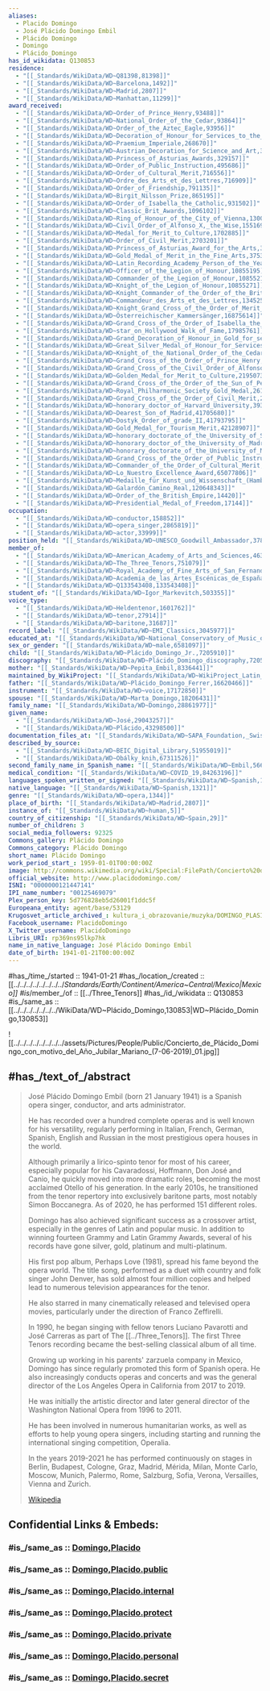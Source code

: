 ```yaml
---
aliases:
  - Placido Domingo
  - José Plácido Domingo Embil
  - Plácido Domingo
  - Domingo
  - Plácido_Domingo
has_id_wikidata: Q130853
residence:
  - "[[_Standards/WikiData/WD~Q81398,81398]]"
  - "[[_Standards/WikiData/WD~Barcelona,1492]]"
  - "[[_Standards/WikiData/WD~Madrid,2807]]"
  - "[[_Standards/WikiData/WD~Manhattan,11299]]"
award_received:
  - "[[_Standards/WikiData/WD~Order_of_Prince_Henry,93488]]"
  - "[[_Standards/WikiData/WD~National_Order_of_the_Cedar,93864]]"
  - "[[_Standards/WikiData/WD~Order_of_the_Aztec_Eagle,93956]]"
  - "[[_Standards/WikiData/WD~Decoration_of_Honour_for_Services_to_the_Republic_of_Austria,94044]]"
  - "[[_Standards/WikiData/WD~Praemium_Imperiale,268670]]"
  - "[[_Standards/WikiData/WD~Austrian_Decoration_for_Science_and_Art,306590]]"
  - "[[_Standards/WikiData/WD~Princess_of_Asturias_Awards,329157]]"
  - "[[_Standards/WikiData/WD~Order_of_Public_Instruction,495686]]"
  - "[[_Standards/WikiData/WD~Order_of_Cultural_Merit,716556]]"
  - "[[_Standards/WikiData/WD~Ordre_des_Arts_et_des_Lettres,716909]]"
  - "[[_Standards/WikiData/WD~Order_of_Friendship,791135]]"
  - "[[_Standards/WikiData/WD~Birgit_Nilsson_Prize,865195]]"
  - "[[_Standards/WikiData/WD~Order_of_Isabella_the_Catholic,931502]]"
  - "[[_Standards/WikiData/WD~Classic_Brit_Awards,1096102]]"
  - "[[_Standards/WikiData/WD~Ring_of_Honour_of_the_City_of_Vienna,1300543]]"
  - "[[_Standards/WikiData/WD~Civil_Order_of_Alfonso_X,_the_Wise,1551695]]"
  - "[[_Standards/WikiData/WD~Medal_for_Merit_to_Culture,1702885]]"
  - "[[_Standards/WikiData/WD~Order_of_Civil_Merit,2703201]]"
  - "[[_Standards/WikiData/WD~Princess_of_Asturias_Award_for_the_Arts,3319305]]"
  - "[[_Standards/WikiData/WD~Gold_Medal_of_Merit_in_the_Fine_Arts,3753203]]"
  - "[[_Standards/WikiData/WD~Latin_Recording_Academy_Person_of_the_Year,6496471]]"
  - "[[_Standards/WikiData/WD~Officer_of_the_Legion_of_Honour,10855195]]"
  - "[[_Standards/WikiData/WD~Commander_of_the_Legion_of_Honour,10855212]]"
  - "[[_Standards/WikiData/WD~Knight_of_the_Legion_of_Honour,10855271]]"
  - "[[_Standards/WikiData/WD~Knight_Commander_of_the_Order_of_the_British_Empire,12201445]]"
  - "[[_Standards/WikiData/WD~Commandeur_des_Arts_et_des_Lettres,13452531]]"
  - "[[_Standards/WikiData/WD~Knight_Grand_Cross_of_the_Order_of_Merit_of_the_Italian_Republic,14539974]]"
  - "[[_Standards/WikiData/WD~Österreichischer_Kammersänger,16875614]]"
  - "[[_Standards/WikiData/WD~Grand_Cross_of_the_Order_of_Isabella_the_Catholic,17365974]]"
  - "[[_Standards/WikiData/WD~star_on_Hollywood_Walk_of_Fame,17985761]]"
  - "[[_Standards/WikiData/WD~Grand_Decoration_of_Honour_in_Gold_for_services_to_the_State_of_Vienna,18507211]]"
  - "[[_Standards/WikiData/WD~Great_Silver_Medal_of_Honour_for_Services_to_the_Republic_of_Austria,18591931]]"
  - "[[_Standards/WikiData/WD~Knight_of_the_National_Order_of_the_Cedar,20857721]]"
  - "[[_Standards/WikiData/WD~Grand_Cross_of_the_Order_of_Prince_Henry,20859490]]"
  - "[[_Standards/WikiData/WD~Grand_Cross_of_the_Civil_Order_of_Alfonso_X_the_Wise,20884576]]"
  - "[[_Standards/WikiData/WD~Golden_Medal_for_Merit_to_Culture,21950735]]"
  - "[[_Standards/WikiData/WD~Grand_Cross_of_the_Order_of_the_Sun_of_Peru,25755314]]"
  - "[[_Standards/WikiData/WD~Royal_Philharmonic_Society_Gold_Medal,26183322]]"
  - "[[_Standards/WikiData/WD~Grand_Cross_of_the_Order_of_Civil_Merit,28861961]]"
  - "[[_Standards/WikiData/WD~honorary_doctor_of_Harvard_University,39384825]]"
  - "[[_Standards/WikiData/WD~Dearest_Son_of_Madrid,41705680]]"
  - "[[_Standards/WikiData/WD~Dostyk_Order_of_grade_II,41793795]]"
  - "[[_Standards/WikiData/WD~Gold_Medal_for_Tourism_Merit,42128907]]"
  - "[[_Standards/WikiData/WD~honorary_doctorate_of_the_University_of_Salamanca,50614979]]"
  - "[[_Standards/WikiData/WD~honorary_doctor_of_the_University_of_Madrid_Complutense,50621171]]"
  - "[[_Standards/WikiData/WD~honorary_doctorate_of_the_University_of_Murcia,50625921]]"
  - "[[_Standards/WikiData/WD~Grand_Cross_of_the_Order_of_Public_Instruction,59188764]]"
  - "[[_Standards/WikiData/WD~Commander_of_the_Order_of_Cultural_Merit,62743716]]"
  - "[[_Standards/WikiData/WD~Lo_Nuestro_Excellence_Award,65077806]]"
  - "[[_Standards/WikiData/WD~Medaille_für_Kunst_und_Wissenschaft_(Hamburg),79419202]]"
  - "[[_Standards/WikiData/WD~Galardón_Camino_Real,120648343]]"
  - "[[_Standards/WikiData/WD~Order_of_the_British_Empire,14420]]"
  - "[[_Standards/WikiData/WD~Presidential_Medal_of_Freedom,17144]]"
occupation:
  - "[[_Standards/WikiData/WD~conductor,158852]]"
  - "[[_Standards/WikiData/WD~opera_singer,2865819]]"
  - "[[_Standards/WikiData/WD~actor,33999]]"
position_held: "[[_Standards/WikiData/WD~UNESCO_Goodwill_Ambassador,378422]]"
member_of:
  - "[[_Standards/WikiData/WD~American_Academy_of_Arts_and_Sciences,463303]]"
  - "[[_Standards/WikiData/WD~The_Three_Tenors,751079]]"
  - "[[_Standards/WikiData/WD~Royal_Academy_of_Fine_Arts_of_San_Fernando,1322403]]"
  - "[[_Standards/WikiData/WD~Academia_de_las_Artes_Escénicas_de_España,28662917]]"
  - "[[_Standards/WikiData/WD~Q133543408,133543408]]"
student_of: "[[_Standards/WikiData/WD~Igor_Markevitch,503355]]"
voice_type:
  - "[[_Standards/WikiData/WD~Heldentenor,1601762]]"
  - "[[_Standards/WikiData/WD~tenor,27914]]"
  - "[[_Standards/WikiData/WD~baritone,31687]]"
record_label: "[[_Standards/WikiData/WD~EMI_Classics,3045977]]"
educated_at: "[[_Standards/WikiData/WD~National_Conservatory_of_Music_of_Mexico,4314843]]"
sex_or_gender: "[[_Standards/WikiData/WD~male,6581097]]"
child: "[[_Standards/WikiData/WD~Plácido_Domingo_Jr.,7205910]]"
discography: "[[_Standards/WikiData/WD~Plácido_Domingo_discography,7205911]]"
mother: "[[_Standards/WikiData/WD~Pepita_Embil,8336441]]"
maintained_by_WikiProject: "[[_Standards/WikiData/WD~WikiProject_Latin_music,15884917]]"
father: "[[_Standards/WikiData/WD~Plácido_Domingo_Ferrer,16620466]]"
instrument: "[[_Standards/WikiData/WD~voice,17172850]]"
spouse: "[[_Standards/WikiData/WD~Marta_Domingo,18206431]]"
family_name: "[[_Standards/WikiData/WD~Domingo,28861977]]"
given_name:
  - "[[_Standards/WikiData/WD~José,29043257]]"
  - "[[_Standards/WikiData/WD~Plácido,43298500]]"
documentation_files_at: "[[_Standards/WikiData/WD~SAPA_Foundation,_Swiss_Archive_of_the_Performing_Arts,50920401]]"
described_by_source:
  - "[[_Standards/WikiData/WD~BEIC_Digital_Library,51955019]]"
  - "[[_Standards/WikiData/WD~Obálky_knih,67311526]]"
second_family_name_in_Spanish_name: "[[_Standards/WikiData/WD~Embil,56677985]]"
medical_condition: "[[_Standards/WikiData/WD~COVID_19,84263196]]"
languages_spoken_written_or_signed: "[[_Standards/WikiData/WD~Spanish,1321]]"
native_language: "[[_Standards/WikiData/WD~Spanish,1321]]"
genre: "[[_Standards/WikiData/WD~opera,1344]]"
place_of_birth: "[[_Standards/WikiData/WD~Madrid,2807]]"
instance_of: "[[_Standards/WikiData/WD~human,5]]"
country_of_citizenship: "[[_Standards/WikiData/WD~Spain,29]]"
number_of_children: 3
social_media_followers: 92325
Commons_gallery: Plácido Domingo
Commons_category: Plácido Domingo
short_name: Plácido Domingo
work_period_start_: 1959-01-01T00:00:00Z
image: http://commons.wikimedia.org/wiki/Special:FilePath/Concierto%20de%20Pl%C3%A1cido%20Domingo%20con%20motivo%20del%20A%C3%B1o%20Jubilar%20Mariano%20%287-06-2019%29%2001.jpg
official_website: http://www.placidodomingo.com/
ISNI: "0000000121447141"
IPI_name_number: "00125469079"
Plex_person_key: 5d776828eb5d26001f1ddc5f
Europeana_entity: agent/base/53129
Krugosvet_article_archived_: kultura_i_obrazovanie/muzyka/DOMINGO_PLASIDO.html
Facebook_username: PlacidoDomingo
X_Twitter_username: PlacidoDomingo
Libris_URI: rp369ns95lkp7hk
name_in_native_language: José Plácido Domingo Embil
date_of_birth: 1941-01-21T00:00:00Z
---
```


#has_/time_/started :: 1941-01-21 
#has_/location_/created :: [[../../../../../../../../_Standards/Earth/Continent/America~Central/Mexico|Mexico]] 
#is_/member_/of :: [[../Three_Tenors]] 
#has_/id_/wikidata :: Q130853 
#is_/same_as :: [[../../../../../../../WikiData/WD~Plácido_Domingo,130853|WD~Plácido_Domingo,130853]] 

![[../../../../../../../../assets/Pictures/People/Public/Concierto_de_Plácido_Domingo_con_motivo_del_Año_Jubilar_Mariano_(7-06-2019)_01.jpg]]

## #has_/text_of_/abstract 

> José Plácido Domingo Embil (born 21 January 1941) is a Spanish opera singer, 
> conductor, and arts administrator. 
> 
> He has recorded over a hundred complete operas and is well known for his versatility, 
> regularly performing in Italian, French, German, Spanish, English and Russian 
> in the most prestigious opera houses in the world. 
> 
> Although primarily a lirico-spinto tenor for most of his career, 
> especially popular for his Cavaradossi, Hoffmann, Don José and Canio, 
> he quickly moved into more dramatic roles, 
> becoming the most acclaimed Otello of his generation. 
> In the early 2010s, he transitioned from the tenor repertory 
> into exclusively baritone parts, most notably Simon Boccanegra. 
> As of 2020, he has performed 151 different roles.
>
> Domingo has also achieved significant success as a crossover artist, 
> especially in the genres of Latin and popular music. 
> In addition to winning fourteen Grammy and Latin Grammy Awards, 
> several of his records have gone silver, gold, platinum and multi-platinum. 
> 
> His first pop album, Perhaps Love (1981), spread his fame beyond the opera world. 
> The title song, performed as a duet with country and folk singer John Denver, 
> has sold almost four million copies and helped lead to 
> numerous television appearances for the tenor. 
> 
> He also starred in many cinematically released and televised opera movies, 
> particularly under the direction of Franco Zeffirelli. 
> 
> In 1990, he began singing with fellow tenors Luciano Pavarotti and José Carreras 
> as part of The [[../Three_Tenors]]. The first Three Tenors recording became the best-selling classical album of all time.
>
> Growing up working in his parents' zarzuela company in Mexico, 
> Domingo has since regularly promoted this form of Spanish opera. 
> He also increasingly conducts operas and concerts and 
> was the general director of the Los Angeles Opera in California from 2017 to 2019. 
> 
> He was initially the artistic director and later general director 
> of the Washington National Opera from 1996 to 2011. 
> 
> He has been involved in numerous humanitarian works, 
> as well as efforts to help young opera singers, 
> including starting and running the international singing competition, Operalia. 
> 
> In the years 2019-2021 he has performed continuously on stages in Berlin, 
> Budapest, Cologne, Graz, Madrid, Mérida, Milan, Monte Carlo, Moscow, 
> Munich, Palermo, Rome, Salzburg, Sofia, Verona, Versailles, Vienna and Zurich.
>
> [Wikipedia](https://en.wikipedia.org/wiki/Pl%C3%A1cido%20Domingo)


## Confidential Links & Embeds: 

### #is_/same_as :: [Domingo,Placido](/_Standards/Society/Communication/Media/Music/Musician/Music~Band/Three_Tenors/Domingo,Placido.md) 

### #is_/same_as :: [Domingo,Placido.public](/_public/Society/Communication/Media/Music/Musician/Music~Band/Three_Tenors/Domingo,Placido.public.md) 

### #is_/same_as :: [Domingo,Placido.internal](/_internal/Society/Communication/Media/Music/Musician/Music~Band/Three_Tenors/Domingo,Placido.internal.md) 

### #is_/same_as :: [Domingo,Placido.protect](/_protect/Society/Communication/Media/Music/Musician/Music~Band/Three_Tenors/Domingo,Placido.protect.md) 

### #is_/same_as :: [Domingo,Placido.private](/_private/Society/Communication/Media/Music/Musician/Music~Band/Three_Tenors/Domingo,Placido.private.md) 

### #is_/same_as :: [Domingo,Placido.personal](/_personal/Society/Communication/Media/Music/Musician/Music~Band/Three_Tenors/Domingo,Placido.personal.md) 

### #is_/same_as :: [Domingo,Placido.secret](/_secret/Society/Communication/Media/Music/Musician/Music~Band/Three_Tenors/Domingo,Placido.secret.md)

